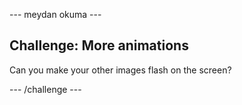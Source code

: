 \--- meydan okuma \---

## Challenge: More animations

Can you make your other images flash on the screen?

\--- /challenge \---